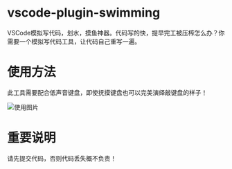 # vscode-plugin-swimming
VSCode模拟写代码，划水，摸鱼神器。代码写的快，提早完工被压榨怎么办？你需要一个模拟写代码工具，让代码自己重写一遍。

# 使用方法
此工具需要配合低声音键盘，即使抚摸键盘也可以完美演绎敲键盘的样子！

![使用图片](https://raw.githubusercontent.com/zy445566/vscode-plugin-swimming/master/cr.png)

# 重要说明
请先提交代码，否则代码丢失概不负责！
